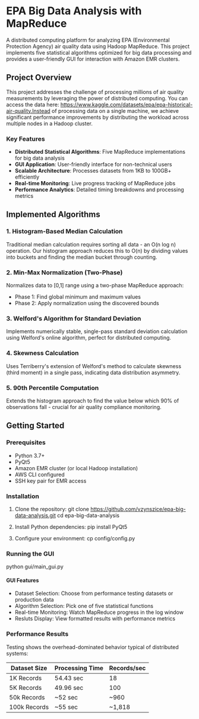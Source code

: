 # EPA Big Data Analysis with MapReduce

A distributed computing platform for analyzing EPA (Environmental Protection Agency) air quality data using Hadoop MapReduce. This project implements five statistical algorithms optimized for big data processing and provides a user-friendly GUI for interaction with Amazon EMR clusters.

## Project Overview

This project addresses the challenge of processing millions of air quality measurements by leveraging the power of distributed computing. You can access the data here: https://www.kaggle.com/datasets/epa/epa-historical-air-quality.Instead of processing data on a single machine, we achieve significant performance improvements by distributing the workload across multiple nodes in a Hadoop cluster.

### Key Features

- **Distributed Statistical Algorithms**: Five MapReduce implementations for big data analysis
- **GUI Application**: User-friendly interface for non-technical users
- **Scalable Architecture**: Processes datasets from 1KB to 100GB+ efficiently
- **Real-time Monitoring**: Live progress tracking of MapReduce jobs
- **Performance Analytics**: Detailed timing breakdowns and processing metrics

## Implemented Algorithms

### 1. Histogram-Based Median Calculation
Traditional median calculation requires sorting all data - an O(n log n) operation. Our histogram approach reduces this to O(n) by dividing values into buckets and finding the median bucket through counting.

### 2. Min-Max Normalization (Two-Phase)
Normalizes data to [0,1] range using a two-phase MapReduce approach:
- Phase 1: Find global minimum and maximum values
- Phase 2: Apply normalization using the discovered bounds

### 3. Welford's Algorithm for Standard Deviation
Implements numerically stable, single-pass standard deviation calculation using Welford's online algorithm, perfect for distributed computing.

### 4. Skewness Calculation
Uses Terriberry's extension of Welford's method to calculate skewness (third moment) in a single pass, indicating data distribution asymmetry.

### 5. 90th Percentile Computation
Extends the histogram approach to find the value below which 90% of observations fall - crucial for air quality compliance monitoring.

## Getting Started

### Prerequisites

- Python 3.7+
- PyQt5
- Amazon EMR cluster (or local Hadoop installation)
- AWS CLI configured
- SSH key pair for EMR access

### Installation

1. Clone the repository:
git clone https://github.com/vzynszice/epa-big-data-analysis.git
cd epa-big-data-analysis

2. Install Python dependencies:
pip install PyQt5

3. Configure your environment:
cp config/config.py

### Running the GUI
python gui/main_gui.py

#### GUI Features
  - Dataset Selection: Choose from performance testing datasets or production data
  - Algorithm Selection: Pick one of five statistical functions
  - Real-time Monitoring: Watch MapReduce progress in the log window
  - Resluts Display: View formatted results with performance metrics


### Performance Results

Testing shows the overhead-dominated behavior typical of distributed systems:

| Dataset Size       | Processing Time     | Records/sec   |
|------------------|---------|----------|
| 1K Records     | 54.43 sec  | 18      |
| 5K Records     | 49.96 sec | 100 |
| 50k Records     | ~52 sec | ~960 |
| 100k Records     | ~55 sec | ~1,818 |


